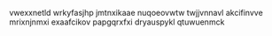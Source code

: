 vwexxnetld wrkyfasjhp jmtnxikaae nuqoeovwtw twjjvnnavl
akcifinvve mrixnjnmxi exaafcikov papgqrxfxi dryauspykl qtuwuenmck
